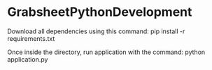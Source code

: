# GrabsheetPythonDevelopment

Download all dependencies using this command:
pip install -r requirements.txt

Once inside the directory, run application with the command:
python application.py
